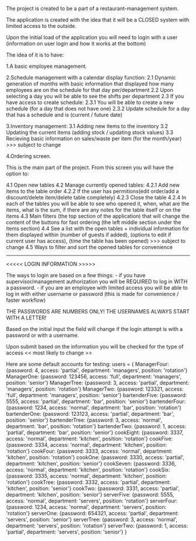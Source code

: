 The project is created to be a part of a restaurant-management system.

The application is created with the idea that it will be a CLOSED system with limited access to the outside. 

Upon the initial load of the application you will need to login with a user (information on user login and how it works at the bottom)


The idea of it is to have:

1.A basic employee management.

2.Schedule management with a calendar display function:
  2.1 Dynamic generation of months with basic information that displayed how many employees are on the schedule for that day per/department
  2.2 Upon selecting a day you will be able to see the shifts per department 
  2.3 If you have access to create schedule: 
  2.3.1 You will be able to create a new schedule (for a day that does not have one)
  2.3.2 Update schedule for a day that has a schedule and is (current / future date)

3.Inventory management:
  3.1 Adding new items to the inventory
  3.2 Updating the current items (adding stock / updating stock values)
  3.3 Recieving basic information on sales/waste per item (for the month/year) >>> subject to change

4.Ordering screen.

This is the main part of the project. From this screen you will have the option to:

  4.1 Open new tables
  4.2 Manage currently opened tables:
  4.2.1 Add new items to the table order
  4.2.2 If the user has permitions(edit order/add a discount/delete item/delete table completely)
  4.2.3 Close the table
  4.2.4 In each of the tables you will be able to see who opened it, when, what are the items, what is the sum, if there are any notes for the table itself or on the items 
  4.3 Main filters (the top section of the application) that will change the content of the buttons for fast ordering (the left middle section under the items section)
  4.4 See a list with the open tables + individual information for them displayed within (number of guests if added), (options to edit if current user has access), (time the table has been opened) >>> subject to change
  4.5 Ways to filter and sort the opened tables for convenience


------------------------------------------------------------------------------------------------

<<<<< LOGIN INFORMATION >>>>>

The ways to login are based on a few things:
    - if you have supervisor/management authorization you will be REQUIRED to log in WITH a password.
    - if you are an employee with limited access you will be able to log in with either username or password (this is made for convenience / faster workflow)

THE PASSWORDS ARE NUMBERS ONLY!
THE USERNAMES ALWAYS START WITH A LETTER!

Based on the initial input the field will change if the login attempt is with a password or with a username.

Upon submit based on the information you will be checked for the type of access << most likely to change >>


Here are some default accounts for testing:
users = {
ManagerFour: {password: 4, access: 'partial', department: 'managers', position: 'rotation'}
ManagerOne: {password: 123456, access: 'full', department: 'managers', position: 'senior'}
ManagerTree: {password: 3, access: 'partial', department: 'managers', position: 'rotation'}
ManagerTwo: {password: 123321, access: 'full', department: 'managers', position: 'senior'}
bartenderFive: {password: 5555, access: 'partial', department: 'bar', position: 'senior'}
bartenderFour: {password: 1234, access: 'normal', department: 'bar', position: 'rotation'}
bartenderOne: {password: 123123, access: 'partial', department: 'bar', position: 'senior'}
bartenderTree: {password: 3, access: 'normal', department: 'bar', position: 'rotation'}
bartenderTwo: {password: 1, access: 'partial', department: 'bar', position: 'senior'}
cookEight: {password: 3337, access: 'normal', department: 'kitchen', position: 'rotation'}
cookFive: {password: 3334, access: 'normal', department: 'kitchen', position: 'rotation'}
cookFour: {password: 3333, access: 'normal', department: 'kitchen', position: 'rotation'}
cookOne: {password: 3330, access: 'partial', department: 'kitchen', position: 'senior'}
cookSeven: {password: 3336, access: 'normal', department: 'kitchen', position: 'rotation'}
cookSix: {password: 3335, access: 'normal', department: 'kitchen', position: 'rotation'}
cookTree: {password: 3332, access: 'partial', department: 'kitchen', position: 'senior'}
cookTwo: {password: 3331, access: 'partial', department: 'kitchen', position: 'senior'}
serverFive: {password: 5555, access: 'normal', department: 'servers', position: 'rotation'}
serverFour: {password: 1234, access: 'normal', department: 'servers', position: 'rotation'}
serverOne: {password: 654321, access: 'partial', department: 'servers', position: 'senior'}
serverTree: {password: 3, access: 'normal', department: 'servers', position: 'rotation'}
serverTwo: {password: 1, access: 'partial', department: 'servers', position: 'senior'}
}
  
